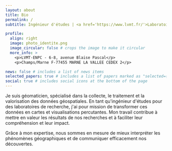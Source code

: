 ```yaml
---
layout: about
title: Bio
permalink: /
subtitle: Ingénieur d'études | <a href='https://www.lvmt.fr/'>Laboratoire Ville, Mobilité, Transport</a> | <a href='https://www.railenium.eu/'>IRT Railénium</a> 

profile:
  align: right
  image: photo_identite.png
  image_circular: false # crops the image to make it circular
  more_info: >
    <p>LVMT-ENPC - 6-8, avenue Blaise Pascal</p>
    <p>Champs/Marne F-77455 MARNE LA VALLEE CEDEX 2</p>

news: false # includes a list of news items
selected_papers: true # includes a list of papers marked as "selected={true}"
social: true # includes social icons at the bottom of the page
---
```


Je suis géomaticien, spécialisé dans la collecte, le traitement et la valorisation des données géospatiales. En tant qu'ingénieur d'études pour des laboratoires de recherche, j'ai pour mission de transformer ces données en cartes et visualisations percutantes. Mon travail contribue à mettre en valeur les résultats de nos recherches et à faciliter leur compréhension et leur impact. 

Grâce à mon expertise, nous sommes en mesure de mieux interpréter les phénomènes géographiques et de communiquer efficacement nos découvertes.
